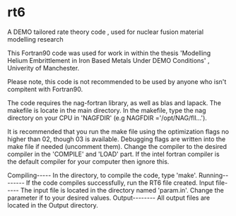 # rt6
A DEMO tailored rate theory code , used for nuclear fusion material modelling research

This Fortran90 code was used for work in within the thesis 'Modelling Helium Embrittlement in Iron Based Metals Under DEMO Conditions' , Univerity of Manchester. 

Please note, this code is not recommended to be used by anyone who isn't compitent with Fortran90. 

The code requires the nag-fortran library, as well as blas and lapack. The makefile is locate in the main directory. In the makefile, type the nag directory on your CPU in 'NAGFDIR' (e.g NAGFDIR   ='/opt/NAG/fll...').

It is recommended that you run the make file using the optimization flags no higher than 02, though 03 is available. 
Debugging flags are written into the make file if needed (uncomment them). Change the compiler to the desired compiler in the 'COMPILE' and 'LOAD' part. If the intel fortran compiler is the default compiler for your computer then ignore this. 

Compiling-----
In the directory, to compile the code, type 'make'. 
Running--------
If the code compiles successfully, run the RT6 file created. 
Input file-----
The input file is located in the directory named 'param.in'. Change the parameter if to your desired values. 
Output--------
All output files are located in the Output directory. 
